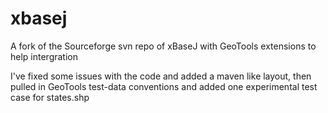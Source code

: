 # xbasej
A fork of the Sourceforge svn repo of xBaseJ with GeoTools extensions to help intergration

I've fixed some issues with the code and added a maven like layout, then pulled in GeoTools test-data conventions and added 
one experimental test case for states.shp
